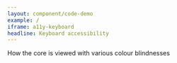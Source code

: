 ```yaml
---
layout: component/code-demo
example: /
iframe: a11y-keyboard
headline: Keyboard accessibility
---
```



How the core is viewed with various colour blindnesses
